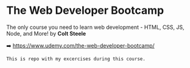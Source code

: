 # The Web Developer Bootcamp
The only course you need to learn web development - HTML, CSS, JS, Node, and More! by **Colt Steele** 

:arrow_right: https://www.udemy.com/the-web-developer-bootcamp/

```bash
This is repo with my excercises during this course. 
```
